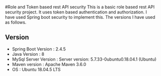 #Role and Token based rest API security
This is a basic role based rest API security project. It uses token based authentication and authorization. I have used Spring boot security to implement this. The versions I have used as follows.
## Version 


- Spring Boot Version  : 2.4.5
- Java Version         : 8
- MySql Server Version : Server version: 5.7.33-0ubuntu0.18.04.1 (Ubuntu)
- Maven version        : Apache Maven 3.6.0
- OS 				   : Ubuntu 18.04.5 LTS

